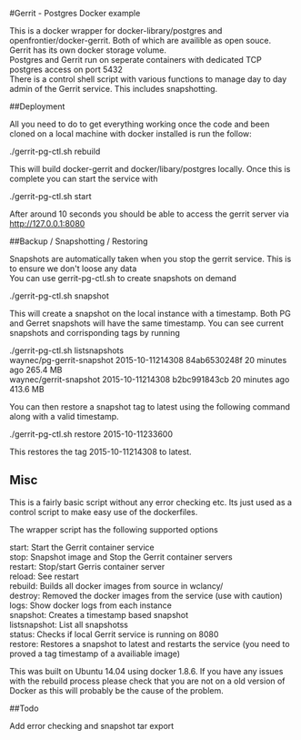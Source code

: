 #Gerrit - Postgres Docker example


This is a docker wrapper for docker-library/postgres and openfrontier/docker-gerrit. Both of which are availible as open souce.</br>
Gerrit has its own docker storage volume. </br>
Postgres and Gerrit run on seperate containers with dedicated TCP postgres access on port 5432</br>
There is a control shell script with various functions to manage day to day admin of the Gerrit service. This includes snapshotting.</br>

##Deployment

All you need to do to get everything working once the code and been cloned on a local machine with docker installed is run the follow:</br>

./gerrit-pg-ctl.sh rebuild</br>

This will build docker-gerrit and docker/libary/postgres locally. Once this is complete you can start the service with</br>

./gerrit-pg-ctl.sh start</br>

After around 10 seconds you should be able to access the gerrit server via http://127.0.0.1:8080</br>
 
##Backup / Snapshotting / Restoring

Snapshots are automatically taken when you stop the gerrit service. This is to ensure we don't loose any data</br>
You can use gerrit-pg-ctl.sh to create snapshots on demand</br>

./gerrit-pg-ctl.sh snapshot</br>

This will create a snapshot on the local instance with a timestamp. Both PG and Gerret snapshots will have the same timestamp. You can see current snapshots and corrisponding tags by running</br>

./gerrit-pg-ctl.sh listsnapshots</br>
waynec/pg-gerrit-snapshot	2015-10-11214308                 84ab6530248f        20 minutes ago      265.4 MB</br>
waynec/gerrit-snapshot		2015-10-11214308                 b2bc991843cb        20 minutes ago      413.6 MB</br>


You can then restore a snapshot tag to latest using the following command along with a valid timestamp.</br>

./gerrit-pg-ctl.sh restore 2015-10-11233600</br>

This restores the tag 2015-10-11214308 to latest.</br>


## Misc

This is a fairly basic script without any error checking etc. Its just used as a control script to make easy use of the dockerfiles.

The wrapper script has the following supported options</br>

start: 		Start the Gerrit container service</br>
stop:  		Snapshot image and Stop the Gerrit container servers</br>
restart: 	Stop/start Gerris container server</br>
reload: 	See restart </br>
rebuild: 	Builds all docker images from source in wclancy/</br>
destroy:        Removed the docker images from the service (use with caution) </br>
logs:		Show docker logs from each instance</br>
snapshot: 	Creates a timestamp based snapshot</br>
listsnapshot:	List all snapshotss</br>
status:		Checks if local Gerrit service is running on 8080</br>
restore:        Restores a snapshot to latest and restarts the service (you need to proved a tag timestamp of a availiable image)</br>

This was built on Ubuntu 14.04 using docker 1.8.6. If you have any issues with the rebuild process please check that you are not on a old version of Docker as this will probably be the cause of the problem.

##Todo

Add error checking and snapshot tar export 

